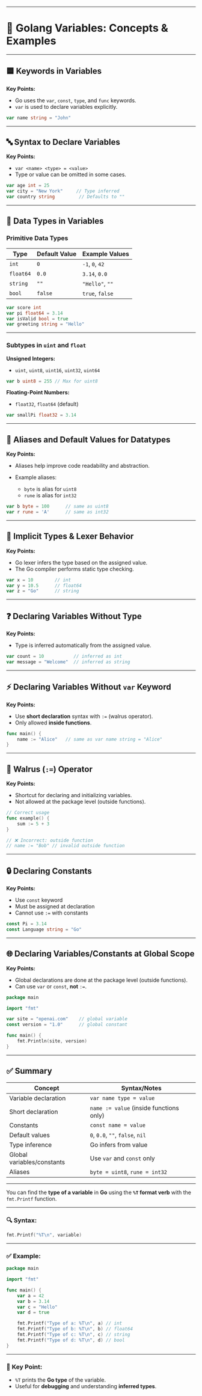 
---

# 📘 Golang Variables: Concepts & Examples

---

## 🟦 Keywords in Variables

**Key Points:**

* Go uses the `var`, `const`, `type`, and `func` keywords.
* `var` is used to declare variables explicitly.

```go
var name string = "John"
```

---

## 🔤 Syntax to Declare Variables

**Key Points:**

* `var <name> <type> = <value>`
* Type or value can be omitted in some cases.

```go
var age int = 25
var city = "New York"     // Type inferred
var country string         // Defaults to ""
```

---

## 🔢 Data Types in Variables

### **Primitive Data Types**

| Type      | Default Value | Example Values  |
| --------- | ------------- | --------------- |
| `int`     | `0`           | `-1`, `0`, `42` |
| `float64` | `0.0`         | `3.14`, `0.0`   |
| `string`  | `""`          | `"Hello"`, `""` |
| `bool`    | `false`       | `true`, `false` |

```go
var score int
var pi float64 = 3.14
var isValid bool = true
var greeting string = "Hello"
```

---

### **Subtypes in `uint` and `float`**

**Unsigned Integers:**

* `uint`, `uint8`, `uint16`, `uint32`, `uint64`

```go
var b uint8 = 255 // Max for uint8
```

**Floating-Point Numbers:**

* `float32`, `float64` (default)

```go
var smallPi float32 = 3.14
```

---

## 🔁 Aliases and Default Values for Datatypes

**Key Points:**

* Aliases help improve code readability and abstraction.
* Example aliases:

  * `byte` is alias for `uint8`
  * `rune` is alias for `int32`

```go
var b byte = 100      // same as uint8
var r rune = 'A'      // same as int32
```

---

## 🧠 Implicit Types & Lexer Behavior

**Key Points:**

* Go lexer infers the type based on the assigned value.
* The Go compiler performs static type checking.

```go
var x = 10        // int
var y = 10.5      // float64
var z = "Go"      // string
```

---

## ❓ Declaring Variables Without Type

**Key Points:**

* Type is inferred automatically from the assigned value.

```go
var count = 10           // inferred as int
var message = "Welcome"  // inferred as string
```

---

## ⚡ Declaring Variables Without `var` Keyword

**Key Points:**

* Use **short declaration** syntax with `:=` (walrus operator).
* Only allowed **inside functions**.

```go
func main() {
    name := "Alice"   // same as var name string = "Alice"
}
```

---

## 🐘 Walrus (`:=`) Operator

**Key Points:**

* Shortcut for declaring and initializing variables.
* Not allowed at the package level (outside functions).

```go
// Correct usage
func example() {
    sum := 5 + 3
}
```

```go
// ❌ Incorrect: outside function
// name := "Bob" // invalid outside function
```

---

## 🔒 Declaring Constants

**Key Points:**

* Use `const` keyword
* Must be assigned at declaration
* Cannot use `:=` with constants

```go
const Pi = 3.14
const Language string = "Go"
```

---

## 🌐 Declaring Variables/Constants at Global Scope

**Key Points:**

* Global declarations are done at the package level (outside functions).
* Can use `var` or `const`, **not** `:=`.

```go
package main

import "fmt"

var site = "openai.com"    // global variable
const version = "1.0"      // global constant

func main() {
    fmt.Println(site, version)
}
```

---

## ✅ Summary

| Concept                    | Syntax/Notes                            |
| -------------------------- | --------------------------------------- |
| Variable declaration       | `var name type = value`                 |
| Short declaration          | `name := value` (inside functions only) |
| Constants                  | `const name = value`                    |
| Default values             | `0`, `0.0`, `""`, `false`, `nil`        |
| Type inference             | Go infers from value                    |
| Global variables/constants | Use `var` and `const` only              |
| Aliases                    | `byte = uint8`, `rune = int32`          |

---


You can find the **type of a variable** in **Go** using the **`%T` format verb** with the `fmt.Printf` function.

---

### 🔍 **Syntax:**

```go
fmt.Printf("%T\n", variable)
```

---

### ✅ **Example:**

```go
package main

import "fmt"

func main() {
    var a = 42
    var b = 3.14
    var c = "Hello"
    var d = true

    fmt.Printf("Type of a: %T\n", a) // int
    fmt.Printf("Type of b: %T\n", b) // float64
    fmt.Printf("Type of c: %T\n", c) // string
    fmt.Printf("Type of d: %T\n", d) // bool
}
```

---

### 🧠 **Key Point:**

* `%T` prints the **Go type** of the variable.
* Useful for **debugging** and understanding **inferred types**.
